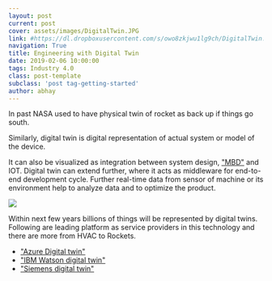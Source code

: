 ```yaml
---
layout: post
current: post
cover: assets/images/DigitalTwin.JPG
link: #https://dl.dropboxusercontent.com/s/owo8zkjwu1lg9ch/DigitalTwin.JPG?dl=0
navigation: True
title: Engineering with Digital Twin
date: 2019-02-06 10:00:00
tags: Industry 4.0
class: post-template
subclass: 'post tag-getting-started'
author: abhay
---
```


In past NASA used to have physical twin of rocket as back up if things go south.

Similarly, digital twin is digital representation of actual system or model of the device.

It can also be visualized as integration between system design,
["MBD"](https://merudynamics.com/mbd) and IOT. Digital twin can extend further, where it acts as middleware for end-to-end development cycle. Further real-time data from sensor of machine or its environment help to analyze data and to optimize the product.

![](https://dl.dropboxusercontent.com/s/owo8zkjwu1lg9ch/DigitalTwin.JPG?dl=0)

Within next few years billions of things will be represented by digital twins. Following are leading platform as service providers in this technology and there are more from HVAC to Rockets.

-	["Azure Digital twin"](https://azure.microsoft.com/en-us/services/digital-twins/)
-	["IBM Watson digital twin"](https://www.ibm.com/internet-of-things/trending/digital-twin)
-	["Siemens digital twin"](https://www.plm.automation.siemens.com/global/en/our-story/glossary/digital-twin/24465)
